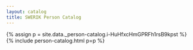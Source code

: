 ```yaml
---
layout: catalog
title: SWERIK Person Catalog
---
```

{% assign p = site.data._person-catalog.i-HuHfxcHmGPRFh1rsB9kpst %}
{% include person-catalog.html p=p %}

